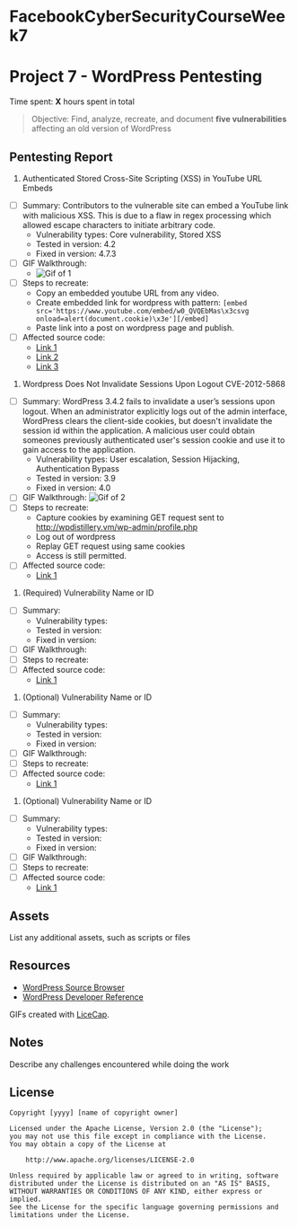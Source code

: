 # FacebookCyberSecurityCourseWeek7

# Project 7 - WordPress Pentesting

Time spent: **X** hours spent in total

> Objective: Find, analyze, recreate, and document **five vulnerabilities** affecting an old version of WordPress

## Pentesting Report

1.  Authenticated Stored Cross-Site Scripting (XSS) in YouTube URL Embeds
  - [ ] Summary: Contributors to the vulnerable site can embed a YouTube link with malicious XSS. This is due to a flaw in regex processing which allowed escape characters to initiate arbitrary code.
    - Vulnerability types: Core vulnerability, Stored XSS
    - Tested in version: 4.2
    - Fixed in version: 4.7.3
  - [ ] GIF Walkthrough:
    - ![Gif of 1](https://media.giphy.com/media/w8ZcgIokWUkAmTG9Lq/giphy.gif)
  - [ ] Steps to recreate: 
    - Copy an embedded youtube URL from any video.
    - Create embedded link for wordpress with pattern: ``` [embed src='https://www.youtube.com/embed/w0_QVQEbMas\x3csvg onload=alert(document.cookie)\x3e'][/embed] ```
    - Paste link into a post on wordpress page and publish.
  - [ ] Affected source code:
    - [Link 1](https://core.trac.wordpress.org/browser/tags/4.9/src/wp-includes/embed.php#L227)
    - [Link 2](https://core.trac.wordpress.org/browser/tags/4.9/src/wp-includes/kses.php#L526)
    - [Link 3](https://core.trac.wordpress.org/browser/tags/4.9/src/wp-includes/class-wp-embed.php#L387)
    
1. Wordpress Does Not Invalidate Sessions Upon Logout CVE-2012-5868
  - [ ] Summary: WordPress 3.4.2 fails to invalidate a user’s sessions upon logout. When an administrator explicitly logs out of the admin interface, WordPress clears the client-side cookies, but doesn't invalidate the session id within the application. A malicious user could obtain someones previously authenticated user's session cookie and use it to gain access to the application.
    - Vulnerability types: User escalation, Session Hijacking, Authentication Bypass
    - Tested in version: 3.9
    - Fixed in version: 4.0
  - [ ] GIF Walkthrough: ![Gif of 2](https://media.giphy.com/media/RkDSrcJj3h6ZdCph5z/giphy.gif)
  - [ ] Steps to recreate: 
    - Capture cookies by examining GET request sent to http://wpdistillery.vm/wp-admin/profile.php
    - Log out of wordpress
    - Replay GET request using same cookies
    - Access is still permitted.
  - [ ] Affected source code:
    - [Link 1](https://core.trac.wordpress.org/browser/tags/4.9/src/wp-includes/class-wp-session-tokens.php#L48)
1. (Required) Vulnerability Name or ID
  - [ ] Summary: 
    - Vulnerability types:
    - Tested in version:
    - Fixed in version: 
  - [ ] GIF Walkthrough: 
  - [ ] Steps to recreate: 
  - [ ] Affected source code:
    - [Link 1](https://core.trac.wordpress.org/browser/tags/version/src/source_file.php)
1. (Optional) Vulnerability Name or ID
  - [ ] Summary: 
    - Vulnerability types:
    - Tested in version:
    - Fixed in version: 
  - [ ] GIF Walkthrough: 
  - [ ] Steps to recreate: 
  - [ ] Affected source code:
    - [Link 1](https://core.trac.wordpress.org/browser/tags/version/src/source_file.php)
1. (Optional) Vulnerability Name or ID
  - [ ] Summary: 
    - Vulnerability types:
    - Tested in version:
    - Fixed in version: 
  - [ ] GIF Walkthrough: 
  - [ ] Steps to recreate: 
  - [ ] Affected source code:
    - [Link 1](https://core.trac.wordpress.org/browser/tags/version/src/source_file.php) 

## Assets

List any additional assets, such as scripts or files

## Resources

- [WordPress Source Browser](https://core.trac.wordpress.org/browser/)
- [WordPress Developer Reference](https://developer.wordpress.org/reference/)

GIFs created with [LiceCap](http://www.cockos.com/licecap/).

## Notes

Describe any challenges encountered while doing the work

## License

    Copyright [yyyy] [name of copyright owner]

    Licensed under the Apache License, Version 2.0 (the "License");
    you may not use this file except in compliance with the License.
    You may obtain a copy of the License at

        http://www.apache.org/licenses/LICENSE-2.0

    Unless required by applicable law or agreed to in writing, software
    distributed under the License is distributed on an "AS IS" BASIS,
    WITHOUT WARRANTIES OR CONDITIONS OF ANY KIND, either express or implied.
    See the License for the specific language governing permissions and
    limitations under the License.
